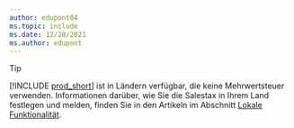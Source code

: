 ```yaml
---
author: edupont04
ms.topic: include
ms.date: 12/28/2021
ms.author: edupont
---
```

> [!TIP]
> [!INCLUDE [prod_short](prod_short.md)] ist in Ländern verfügbar, die keine Mehrwertsteuer verwenden. Informationen darüber, wie Sie die Salestax in Ihrem Land festlegen und melden, finden Sie in den Artikeln im Abschnitt [Lokale Funktionalität](../about-localization.md).  

